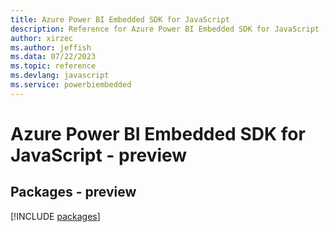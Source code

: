 ```yaml
---
title: Azure Power BI Embedded SDK for JavaScript
description: Reference for Azure Power BI Embedded SDK for JavaScript
author: xirzec
ms.author: jeffish
ms.data: 07/22/2023
ms.topic: reference
ms.devlang: javascript
ms.service: powerbiembedded
---
```

# Azure Power BI Embedded SDK for JavaScript - preview
## Packages - preview
[!INCLUDE [packages](power-bi-embedded-index.md)]